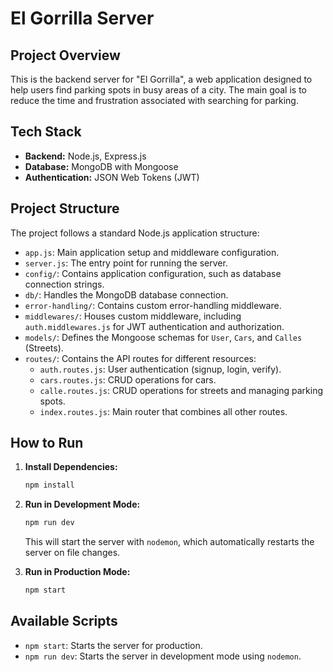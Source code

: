 # El Gorrilla Server

## Project Overview

This is the backend server for "El Gorrilla", a web application designed to help users find parking spots in busy areas of a city. The main goal is to reduce the time and frustration associated with searching for parking.

## Tech Stack

- **Backend:** Node.js, Express.js
- **Database:** MongoDB with Mongoose
- **Authentication:** JSON Web Tokens (JWT)

## Project Structure

The project follows a standard Node.js application structure:

- `app.js`: Main application setup and middleware configuration.
- `server.js`: The entry point for running the server.
- `config/`: Contains application configuration, such as database connection strings.
- `db/`: Handles the MongoDB database connection.
- `error-handling/`: Contains custom error-handling middleware.
- `middlewares/`: Houses custom middleware, including `auth.middlewares.js` for JWT authentication and authorization.
- `models/`: Defines the Mongoose schemas for `User`, `Cars`, and `Calles` (Streets).
- `routes/`: Contains the API routes for different resources:
    - `auth.routes.js`: User authentication (signup, login, verify).
    - `cars.routes.js`: CRUD operations for cars.
    - `calle.routes.js`: CRUD operations for streets and managing parking spots.
    - `index.routes.js`: Main router that combines all other routes.

## How to Run

1.  **Install Dependencies:**
    ```bash
    npm install
    ```

2.  **Run in Development Mode:**
    ```bash
    npm run dev
    ```
    This will start the server with `nodemon`, which automatically restarts the server on file changes.

3.  **Run in Production Mode:**
    ```bash
    npm start
    ```

## Available Scripts

- `npm start`: Starts the server for production.
- `npm run dev`: Starts the server in development mode using `nodemon`.
